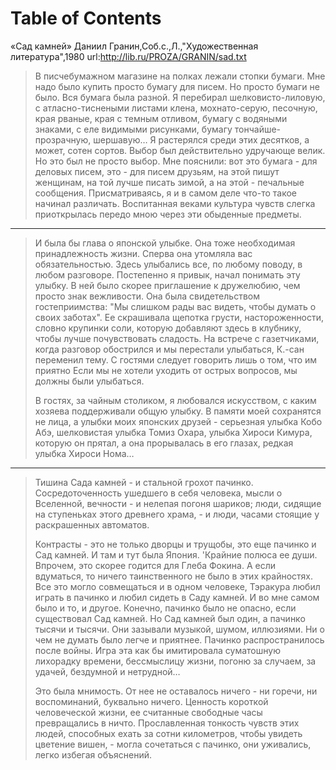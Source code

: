 
# Table of Contents



<div class="preview" id="org9529550">

</div>

«Сад камней» Даниил Гранин,Соб.с.,Л.,"Художественная литература",1980 url:<http://lib.ru/PROZA/GRANIN/sad.txt>

> В писчебумажном магазине на полках лежали стопки бумаги. Мне надо было купить просто бумагу для писем. Но просто бумаги не было. Вся бумага была разной. Я перебирал шелковисто-лиловую, с атласно-тиснеными листами клена, мохнато-серую, песочную, края рваные, края с темным отливом, бумагу с водяными знаками, с еле видимыми рисунками, бумагу тончайше-прозрачную, шершавую&#x2026; Я растерялся среди этих десятков, а может, сотен сортов. Выбор был действительно удручающе велик. Но это был не просто выбор. Мне пояснили: вот это бумага - для деловых писем, это - для писем друзьям, на этой пишут женщинам, на той лучше писать зимой, а на этой - печальные сообщения. Присматриваясь, я и в самом деле что-то такое начинал различать. Воспитанная веками культура чувств слегка приоткрылась передо мною через эти обыденные предметы.

---

> И была бы глава о японской улыбке. Она тоже необходимая принадлежность жизни. Сперва она утомляла вас обязательностью. Здесь улыбались все, по любому поводу, в любом разговоре. Постепенно я привык, начал понимать эту улыбку. В ней было скорее приглашение к дружелюбию, чем просто знак вежливости. Она была свидетельством гостеприимства: "Мы слишком рады вас видеть, чтобы думать о своих заботах". Ее скрашивала щепотка грусти, настороженности, словно крупинки соли, которую добавляют здесь в клубнику, чтобы лучше почувствовать сладость. На встрече с газетчиками, когда разговор обострился и мы перестали улыбаться, К.-сан переменил тему. С гостями следует говорить лишь о том, что им приятно Если мы не хотели уходить от острых вопросов, мы должны были улыбаться.
> 
> В гостях, за чайным столиком, я любовался искусством, с каким хозяева поддерживали общую улыбку. В памяти моей сохранятся не лица, а улыбки моих японских друзей - серьезная улыбка Кобо Абэ, шелковистая улыбка Томиз Охара, улыбка Хироси Кимура, которую он прятал, а она прорывалась в его глазах, редкая улыбка Хироси Нома&#x2026;

---

> Тишина Сада камней - и стальной грохот пачинко. Сосредоточенность ушедшего в себя человека, мысли о Вселенной, вечности - и нелепая погоня шариков; люди, сидящие на ступеньках этого древнего храма, - и люди, часами стоящие у раскрашенных автоматов.
> 
> Контрасты - это не только дворцы и трущобы, это еще пачинко и Сад камней. И там и тут была Япония. 'Крайние полюса ее души. Впрочем, это скорее годится для Глеба Фокина. А если вдуматься, то ничего таинственного не было в этих крайностях. Все это могло совмещаться и в одном человеке, Тэракура любил играть в пачинко и любил сидеть в Саду камней. И во мне самом было и то, и другое. Конечно, пачинко было не опасно, если существовал Сад камней. Но Сад камней был один, а пачинко тысячи и тысячи. Они зазывали музыкой, шумом, иллюзиями. Ни о чем не думать было легче и приятнее. Пачинко распространилось после войны. Игра эта как бы имитировала суматошную лихорадку времени, бессмыслицу жизни, погоню за случаем, за удачей, бездумной и нетрудной&#x2026;
> 
> Это была мнимость. От нее не оставалось ничего - ни горечи, ни воспоминаний, буквально ничего. Ценность короткой человеческой жизни, ее считанные свободные часы превращались в ничто. Прославленная тонкость чувств этих людей, способных ехать за сотни километров, чтобы увидеть цветение вишен, - могла сочетаться с пачинко, они уживались, легко избегая объяснений.

